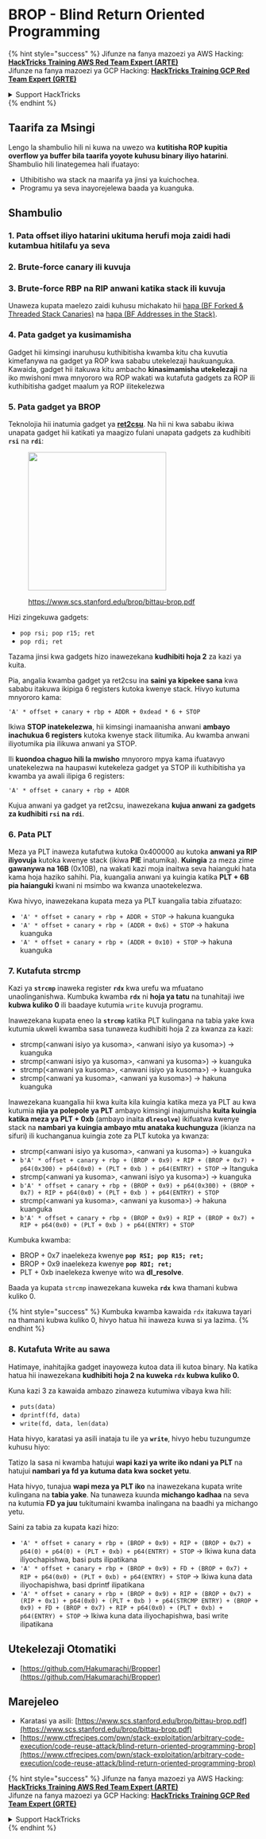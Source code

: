 # BROP - Blind Return Oriented Programming

{% hint style="success" %}
Jifunze na fanya mazoezi ya AWS Hacking:<img src="../../.gitbook/assets/arte.png" alt="" data-size="line">[**HackTricks Training AWS Red Team Expert (ARTE)**](https://training.hacktricks.xyz/courses/arte)<img src="../../.gitbook/assets/arte.png" alt="" data-size="line">\
Jifunze na fanya mazoezi ya GCP Hacking: <img src="../../.gitbook/assets/grte.png" alt="" data-size="line">[**HackTricks Training GCP Red Team Expert (GRTE)**<img src="../../.gitbook/assets/grte.png" alt="" data-size="line">](https://training.hacktricks.xyz/courses/grte)

<details>

<summary>Support HackTricks</summary>

* Angalia [**mpango wa usajili**](https://github.com/sponsors/carlospolop)!
* **Jiunge na** 💬 [**kikundi cha Discord**](https://discord.gg/hRep4RUj7f) au [**kikundi cha telegram**](https://t.me/peass) au **fuata** sisi kwenye **Twitter** 🐦 [**@hacktricks\_live**](https://twitter.com/hacktricks_live)**.**
* **Shiriki mbinu za hacking kwa kuwasilisha PRs kwa** [**HackTricks**](https://github.com/carlospolop/hacktricks) na [**HackTricks Cloud**](https://github.com/carlospolop/hacktricks-cloud) repos za github.

</details>
{% endhint %}

## Taarifa za Msingi

Lengo la shambulio hili ni kuwa na uwezo wa **kutitisha ROP kupitia overflow ya buffer bila taarifa yoyote kuhusu binary iliyo hatarini**.\
Shambulio hili linategemea hali ifuatayo:

* Uthibitisho wa stack na maarifa ya jinsi ya kuichochea.
* Programu ya seva inayorejelewa baada ya kuanguka.

## Shambulio

### **1. Pata offset iliyo hatarini** ukituma herufi moja zaidi hadi kutambua hitilafu ya seva

### **2. Brute-force canary** ili kuvuja

### **3. Brute-force RBP na RIP** anwani katika stack ili kuvuja

Unaweza kupata maelezo zaidi kuhusu michakato hii [hapa (BF Forked & Threaded Stack Canaries)](../common-binary-protections-and-bypasses/stack-canaries/bf-forked-stack-canaries.md) na [hapa (BF Addresses in the Stack)](../common-binary-protections-and-bypasses/pie/bypassing-canary-and-pie.md).

### **4. Pata gadget ya kusimamisha**

Gadget hii kimsingi inaruhusu kuthibitisha kwamba kitu cha kuvutia kimefanywa na gadget ya ROP kwa sababu utekelezaji haukuanguka. Kawaida, gadget hii itakuwa kitu ambacho **kinasimamisha utekelezaji** na iko mwishoni mwa mnyororo wa ROP wakati wa kutafuta gadgets za ROP ili kuthibitisha gadget maalum ya ROP ilitekelezwa

### **5. Pata gadget ya BROP**

Teknolojia hii inatumia gadget ya [**ret2csu**](ret2csu.md). Na hii ni kwa sababu ikiwa unapata gadget hii katikati ya maagizo fulani unapata gadgets za kudhibiti **`rsi`** na **`rdi`**:

<figure><img src="../../.gitbook/assets/image (1) (1) (1) (1) (1) (1) (1) (1) (1) (1) (1) (1).png" alt="" width="278"><figcaption><p><a href="https://www.scs.stanford.edu/brop/bittau-brop.pdf">https://www.scs.stanford.edu/brop/bittau-brop.pdf</a></p></figcaption></figure>

Hizi zingekuwa gadgets:

* `pop rsi; pop r15; ret`
* `pop rdi; ret`

Tazama jinsi kwa gadgets hizo inawezekana **kudhibiti hoja 2** za kazi ya kuita.

Pia, angalia kwamba gadget ya ret2csu ina **saini ya kipekee sana** kwa sababu itakuwa ikipiga 6 registers kutoka kwenye stack. Hivyo kutuma mnyororo kama:

`'A' * offset + canary + rbp + ADDR + 0xdead * 6 + STOP`

Ikiwa **STOP inatekelezwa**, hii kimsingi inamaanisha anwani **ambayo inachukua 6 registers** kutoka kwenye stack ilitumika. Au kwamba anwani iliyotumika pia ilikuwa anwani ya STOP.

Ili **kuondoa chaguo hili la mwisho** mnyororo mpya kama ifuatavyo unatekelezwa na haupaswi kutekeleza gadget ya STOP ili kuthibitisha ya kwamba ya awali ilipiga 6 registers:

`'A' * offset + canary + rbp + ADDR`

Kujua anwani ya gadget ya ret2csu, inawezekana **kujua anwani za gadgets za kudhibiti `rsi` na `rdi`**.

### 6. Pata PLT

Meza ya PLT inaweza kutafutwa kutoka 0x400000 au kutoka **anwani ya RIP iliyovuja** kutoka kwenye stack (ikiwa **PIE** inatumika). **Kuingia** za meza zime **gawanywa na 16B** (0x10B), na wakati kazi moja inaitwa seva haianguki hata kama hoja haziko sahihi. Pia, kuangalia anwani ya kuingia katika **PLT + 6B pia haianguki** kwani ni msimbo wa kwanza unaotekelezwa.

Kwa hivyo, inawezekana kupata meza ya PLT kuangalia tabia zifuatazo:

* `'A' * offset + canary + rbp + ADDR + STOP` -> hakuna kuanguka
* `'A' * offset + canary + rbp + (ADDR + 0x6) + STOP` -> hakuna kuanguka
* `'A' * offset + canary + rbp + (ADDR + 0x10) + STOP` -> hakuna kuanguka

### 7. Kutafuta strcmp

Kazi ya **`strcmp`** inaweka register **`rdx`** kwa urefu wa mfuatano unaolinganishwa. Kumbuka kwamba **`rdx`** ni **hoja ya tatu** na tunahitaji iwe **kubwa kuliko 0** ili baadaye kutumia `write` kuvuja programu.

Inawezekana kupata eneo la **`strcmp`** katika PLT kulingana na tabia yake kwa kutumia ukweli kwamba sasa tunaweza kudhibiti hoja 2 za kwanza za kazi:

* strcmp(\<anwani isiyo ya kusoma>, \<anwani isiyo ya kusoma>) -> kuanguka
* strcmp(\<anwani isiyo ya kusoma>, \<anwani ya kusoma>) -> kuanguka
* strcmp(\<anwani ya kusoma>, \<anwani isiyo ya kusoma>) -> kuanguka
* strcmp(\<anwani ya kusoma>, \<anwani ya kusoma>) -> hakuna kuanguka

Inawezekana kuangalia hii kwa kuita kila kuingia katika meza ya PLT au kwa kutumia **njia ya polepole ya PLT** ambayo kimsingi inajumuisha **kuita kuingia katika meza ya PLT + 0xb** (ambayo inaita **`dlresolve`**) ikifuatwa kwenye stack na **nambari ya kuingia ambayo mtu anataka kuchunguza** (ikianza na sifuri) ili kuchanganua kuingia zote za PLT kutoka ya kwanza:

* strcmp(\<anwani isiyo ya kusoma>, \<anwani ya kusoma>) -> kuanguka
* `b'A' * offset + canary + rbp + (BROP + 0x9) + RIP + (BROP + 0x7) + p64(0x300) + p64(0x0) + (PLT + 0xb ) + p64(ENTRY) + STOP` -> Itanguka
* strcmp(\<anwani ya kusoma>, \<anwani isiyo ya kusoma>) -> kuanguka
* `b'A' * offset + canary + rbp + (BROP + 0x9) + p64(0x300) + (BROP + 0x7) + RIP + p64(0x0) + (PLT + 0xb ) + p64(ENTRY) + STOP`
* strcmp(\<anwani ya kusoma>, \<anwani ya kusoma>) -> hakuna kuanguka
* `b'A' * offset + canary + rbp + (BROP + 0x9) + RIP + (BROP + 0x7) + RIP + p64(0x0) + (PLT + 0xb ) + p64(ENTRY) + STOP`

Kumbuka kwamba:

* BROP + 0x7 inaelekeza kwenye **`pop RSI; pop R15; ret;`**
* BROP + 0x9 inaelekeza kwenye **`pop RDI; ret;`**
* PLT + 0xb inaelekeza kwenye wito wa **dl\_resolve**.

Baada ya kupata `strcmp` inawezekana kuweka **`rdx`** kwa thamani kubwa kuliko 0.

{% hint style="success" %}
Kumbuka kwamba kawaida `rdx` itakuwa tayari na thamani kubwa kuliko 0, hivyo hatua hii inaweza kuwa si ya lazima.
{% endhint %}

### 8. Kutafuta Write au sawa

Hatimaye, inahitajika gadget inayoweza kutoa data ili kutoa binary. Na katika hatua hii inawezekana **kudhibiti hoja 2 na kuweka `rdx` kubwa kuliko 0.**

Kuna kazi 3 za kawaida ambazo zinaweza kutumiwa vibaya kwa hili:

* `puts(data)`
* `dprintf(fd, data)`
* `write(fd, data, len(data)`

Hata hivyo, karatasi ya asili inataja tu ile ya **`write`**, hivyo hebu tuzungumze kuhusu hiyo:

Tatizo la sasa ni kwamba hatujui **wapi kazi ya write iko ndani ya PLT** na hatujui **nambari ya fd ya kutuma data kwa socket yetu**.

Hata hivyo, tunajua **wapi meza ya PLT iko** na inawezekana kupata write kulingana na **tabia yake**. Na tunaweza kuunda **michango kadhaa** na seva na kutumia **FD ya juu** tukitumaini kwamba inalingana na baadhi ya michango yetu.

Saini za tabia za kupata kazi hizo:

* `'A' * offset + canary + rbp + (BROP + 0x9) + RIP + (BROP + 0x7) + p64(0) + p64(0) + (PLT + 0xb) + p64(ENTRY) + STOP` -> Ikiwa kuna data iliyochapishwa, basi puts ilipatikana
* `'A' * offset + canary + rbp + (BROP + 0x9) + FD + (BROP + 0x7) + RIP + p64(0x0) + (PLT + 0xb) + p64(ENTRY) + STOP` -> Ikiwa kuna data iliyochapishwa, basi dprintf ilipatikana
* `'A' * offset + canary + rbp + (BROP + 0x9) + RIP + (BROP + 0x7) + (RIP + 0x1) + p64(0x0) + (PLT + 0xb ) + p64(STRCMP ENTRY) + (BROP + 0x9) + FD + (BROP + 0x7) + RIP + p64(0x0) + (PLT + 0xb) + p64(ENTRY) + STOP` -> Ikiwa kuna data iliyochapishwa, basi write ilipatikana

## Utekelezaji Otomatiki

* [https://github.com/Hakumarachi/Bropper](https://github.com/Hakumarachi/Bropper)

## Marejeleo

* Karatasi ya asili: [https://www.scs.stanford.edu/brop/bittau-brop.pdf](https://www.scs.stanford.edu/brop/bittau-brop.pdf)
* [https://www.ctfrecipes.com/pwn/stack-exploitation/arbitrary-code-execution/code-reuse-attack/blind-return-oriented-programming-brop](https://www.ctfrecipes.com/pwn/stack-exploitation/arbitrary-code-execution/code-reuse-attack/blind-return-oriented-programming-brop)

{% hint style="success" %}
Jifunze na fanya mazoezi ya AWS Hacking:<img src="../../.gitbook/assets/arte.png" alt="" data-size="line">[**HackTricks Training AWS Red Team Expert (ARTE)**](https://training.hacktricks.xyz/courses/arte)<img src="../../.gitbook/assets/arte.png" alt="" data-size="line">\
Jifunze na fanya mazoezi ya GCP Hacking: <img src="../../.gitbook/assets/grte.png" alt="" data-size="line">[**HackTricks Training GCP Red Team Expert (GRTE)**<img src="../../.gitbook/assets/grte.png" alt="" data-size="line">](https://training.hacktricks.xyz/courses/grte)

<details>

<summary>Support HackTricks</summary>

* Angalia [**mpango wa usajili**](https://github.com/sponsors/carlospolop)!
* **Jiunge na** 💬 [**kikundi cha Discord**](https://discord.gg/hRep4RUj7f) au [**kikundi cha telegram**](https://t.me/peass) au **fuata** sisi kwenye **Twitter** 🐦 [**@hacktricks\_live**](https://twitter.com/hacktricks_live)**.**
* **Shiriki mbinu za hacking kwa kuwasilisha PRs kwa** [**HackTricks**](https://github.com/carlospolop/hacktricks) na [**HackTricks Cloud**](https://github.com/carlospolop/hacktricks-cloud) repos za github.

</details>
{% endhint %}
